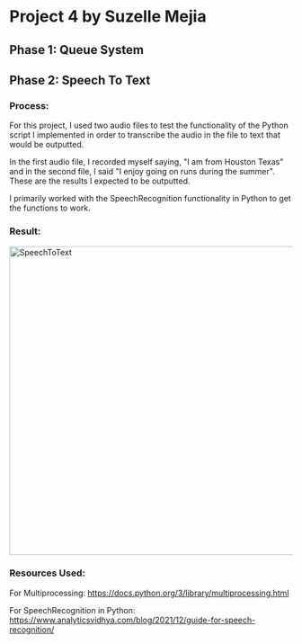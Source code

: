 # Project 4 by Suzelle Mejia

## Phase 1: Queue System

## Phase 2: Speech To Text
### Process: 

For this project, I used two audio files to test the functionality of the Python script I implemented in order to transcribe the audio in the file to text that would be outputted. 

In the first audio file, I recorded myself saying, "I am from Houston Texas" and in the second file, I said "I enjoy going on runs during the summer". These are the results I expected to be outputted. 

I primarily worked with the SpeechRecognition functionality in Python to get the functions to work.


### Result:

  <img width="549" alt="SpeechToText" src="https://user-images.githubusercontent.com/60163380/168146699-ec045d9a-7ee2-40b7-b11b-65e37c4c1b38.png">

### Resources Used: 

For Multiprocessing: https://docs.python.org/3/library/multiprocessing.html

For SpeechRecognition in Python: https://www.analyticsvidhya.com/blog/2021/12/guide-for-speech-recognition/
